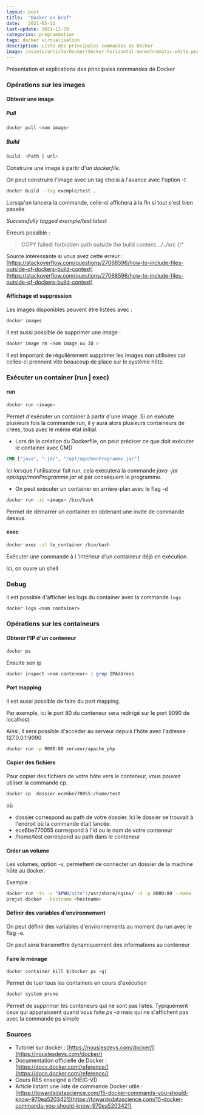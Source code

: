 ```yaml
---
layout: post
title:  "Docker en bref"
date:   2021-05-11
last-update: 2021-12-29 
categories: programmation
tags: docker virtualisation 
description: Liste des principales commandes de Docker
image: /assets/article/docker/docker-horizontal-monochromatic-white.png
---
```


Présentation et explications des principales commandes de Docker

### Opérations sur les images

#### Obtenir une image

##### Pull

```bash
docker pull <nom image>
```

##### Build

```bash
build  <Path | url>
```

Construire une image à partir d'un *dockerfile*. 

On peut construire l'image avec un tag choisi à l'avance avec l'option -t

```bash
docker build --tag exemple/test .
```

Lorsqu'on lancera la commande, celle-ci affichera à la fin si tout s'est bien passée

*Successfully tagged exemple/test:latest*

Erreurs possible :

> COPY failed: forbidden path outside the build context: ../../src ()*

Source intéressante si vous avez cette erreur : [https://stackoverflow.com/questions/27068596/how-to-include-files-outside-of-dockers-build-context](https://stackoverflow.com/questions/27068596/how-to-include-files-outside-of-dockers-build-context)

#### Affichage et suppression

Les images disponibles peuvent être listées avec :

```bash
docker images
```

Il est aussi possible de supprimer une image :

```bash
docker image rm <nom image ou ID >
```

Il est important de régulièrement supprimer les images non utilisées car celles-ci prennent vite beaucoup de place sur le système hôte.

### Exécuter un container (run | exec)

#### run

```bash
docker run <image>
```

Permet d'exécuter un container à partir d'une image. Si on exécute plusieurs fois la commande run, il y aura alors plusieurs containeurs de crées, tous avec le même état initial.

- Lors de la création du Dockerfile, on peut préciser ce que doit exécuter le container avec CMD

```dockerfile
CMD ["java", "-jar", "/opt/app/monProgramme.jar"]
```

Ici lorsque l'utilisateur fait run, cela exécutera la commande *java -jar opt/app/monProgramme.jar* et par conséquent le programme.

- On peut exécuter un container en arrière-plan avec le flag -d



```bash
docker run -it <image> /bin/bash
```

 Permet de démarrer un container en obtenant une  invite de commande dessus.

#### exec

```bash
docker exec -it le_container /bin/bash
```

Exécuter une commande  à l 'intérieur d'un containeur déjà en exécution.

Ici, on ouvre un shell

### Debug

Il est possible d'afficher les logs du container avec la commande `logs`

```
docker logs <nom container>
```



### Opérations sur les containeurs

#### Obtenir l'IP d'un conteneur 

```bash
docker ps
```

Ensuite son ip 

```bash
docker inspect <nom conteneur> | grep IPAddress
```

#### Port mapping

Il est aussi possible de faire du port mapping.

Par exemple, ici le port 80 du conteneur sera redirigé sur le port 9090 de localhost.

Ainsi, il sera possible d'accéder au serveur depuis l'hôte avec l'adresse : 127.0.0.1:9090

```bash
docker run -p 9090:80 serveur/apache_php
```

#### Copier des fichiers

Pour copier des fichiers de votre hôte vers le conteneur, vous pouvez utiliser la commande cp.

```bash
docker cp  dossier ece6be770055:/home/test
```

où 

- dossier correspond au path de votre dossier. Ici le dossier se trouvait à l'endroit où la commande était lancée.
- ece6be770055 correspond à l'id ou le nom de votre conteneur
- /home/test correspond au path dans le conteneur



#### Créer un volume

Les volumes, option -v,  permettent de connecter un dossier de la machine hôte au docker.

Exemple :

```bash
docker run -ti -v "$PWD/site":/usr/share/nginx/ -d -p 8080:80 --name
projet-docker --hostname <hostname>
```



#### Définir des variables d'environnement

On peut définir des variables d'environnements au moment du run avec le flag -e.

On peut ainsi transmettre dynamiquement des informations au conteneur



#### Faire le ménage

```
docker container kill $(docker ps -q)
```

Permet de tuer tous les containers en cours d'exécution



```bash
docker system prune
```

Permet de supprimer les conteneurs qui ne sont pas listés. Typiquement ceux qui apparaissent quand vous faite *ps -a* mais qui ne s'affichent pas avec la commande ps simple

### Sources

- Tutoriel sur docker : [https://nouslesdevs.com/docker/](https://nouslesdevs.com/docker/)
- Documentation officielle de Docker : [https://docs.docker.com/reference/](https://docs.docker.com/reference/)
- Cours RES enseigné à l'HEIG-VD
- Article listant une liste de commande Docker utile : [https://towardsdatascience.com/15-docker-commands-you-should-know-970ea5203421](https://towardsdatascience.com/15-docker-commands-you-should-know-970ea5203421)
